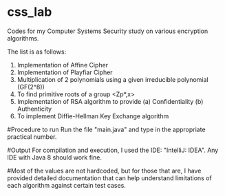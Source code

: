 # css_lab
Codes for my Computer Systems Security study on various encryption algorithms. 

The list is as follows:
1. Implementation of Affine Cipher
2. Implementation of Playfiar Cipher
3. Multiplication of 2 polynomials using a given irreducible polynomial (GF(2^8))
4. To find primitive roots of a group <Zp*,x>
5. Implementation of RSA algorithm to provide 
  (a) Confidentiality
  (b) Authenticity
7. To implement Diffie-Hellman Key Exchange algorithm

#Procedure to run
Run the file "main.java" and type in the appropriate practical number.

#Output
For compilation and execution, I used the IDE: "IntelliJ: IDEA". Any IDE with Java 8 should work fine.


#Most of the values are not hardcoded, but for those that are, I have provided detailed documentation that can help understand limitations of each algorithm against certain test cases.
